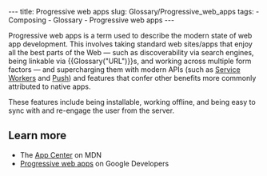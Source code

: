--- title: Progressive web apps slug: Glossary/Progressive\_web\_apps tags: - Composing - Glossary - Progressive web apps ---

Progressive web apps is a term used to describe the modern state of web app development. This involves taking standard web sites/apps that enjoy all the best parts of the Web — such as discoverability via search engines, being linkable via {{Glossary("URL")}}s, and working across multiple form factors — and supercharging them with modern APIs (such as [Service Workers](/en-US/docs/Web/API/Service_Worker_API) and [Push](/en-US/docs/Web/API/Push_API)) and features that confer other benefits more commonly attributed to native apps.

These features include being installable, working offline, and being easy to sync with and re-engage the user from the server.

Learn more
----------

-   The [App Center](/en-US/docs/Web/Progressive_web_apps) on MDN
-   [Progressive web apps](https://developers.google.com/web/progressive-web-apps) on Google Developers

